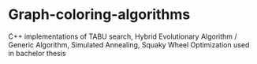# Graph-coloring-algorithms
C++ implementations of TABU search, Hybrid Evolutionary Algorithm / Generic Algorithm, Simulated Annealing, Squaky Wheel Optimization used in bachelor thesis
